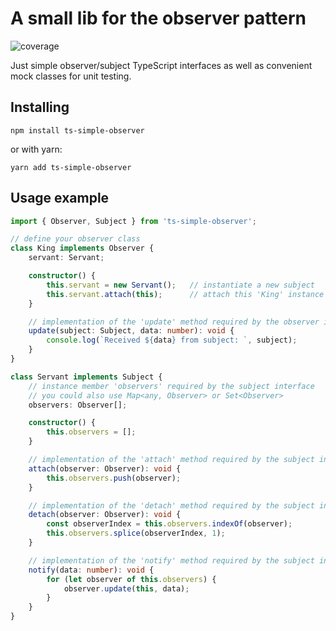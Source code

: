 # A small lib for the observer pattern
![coverage](https://github.com/JohnBra/ts-simple-observer/workflows/coverage/badge.svg)

Just simple observer/subject TypeScript interfaces as well as convenient mock classes for unit testing.

## Installing
```
npm install ts-simple-observer
```
or with yarn:

```
yarn add ts-simple-observer
```

## Usage example
```typescript
import { Observer, Subject } from 'ts-simple-observer';

// define your observer class
class King implements Observer {
    servant: Servant;

    constructor() {
        this.servant = new Servant();   // instantiate a new subject
        this.servant.attach(this);      // attach this 'King' instance as an observer
    }

    // implementation of the 'update' method required by the observer interface
    update(subject: Subject, data: number): void {
        console.log(`Received ${data} from subject: `, subject);
    }
}

class Servant implements Subject {
    // instance member 'observers' required by the subject interface
    // you could also use Map<any, Observer> or Set<Observer>
    observers: Observer[];

    constructor() {
        this.observers = [];
    }

    // implementation of the 'attach' method required by the subject interface
    attach(observer: Observer): void {
        this.observers.push(observer);
    }

    // implementation of the 'detach' method required by the subject interface
    detach(observer: Observer): void {
        const observerIndex = this.observers.indexOf(observer);
        this.observers.splice(observerIndex, 1);
    }

    // implementation of the 'notify' method required by the subject interface
    notify(data: number): void {
        for (let observer of this.observers) {
            observer.update(this, data);
        }
    }
}
```
